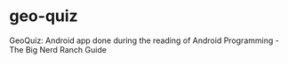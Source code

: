 # geo-quiz
GeoQuiz: Android app done during the reading of Android Programming - The Big Nerd Ranch Guide
